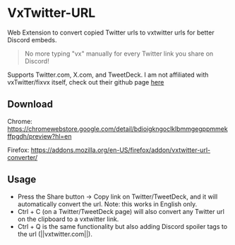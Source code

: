 # VxTwitter-URL
Web Extension to convert copied Twitter urls to vxtwitter urls for better Discord embeds.
> No more typing "vx" manually for every Twitter link you share on Discord!

Supports Twitter.com, X.com, and TweetDeck. I am not affiliated with vxTwitter/fixvx itself, check out their github page [here](https://github.com/dylanpdx/BetterTwitFix)

## Download
Chrome: https://chromewebstore.google.com/detail/bdioigkngoclklbmmgegppmmekffpgdh/preview?hl=en

Firefox: https://addons.mozilla.org/en-US/firefox/addon/vxtwitter-url-converter/

## Usage
* Press the Share button -> Copy link on Twitter/TweetDeck, and it will automatically convert the url. Note: this works in English only.
* Ctrl + C (on a Twitter/TweetDeck page) will also convert any Twitter url on the clipboard to a vxtwitter link.
* Ctrl + Q is the same functionality but also adding Discord spoiler tags to the url (||vxtwitter.com||).
